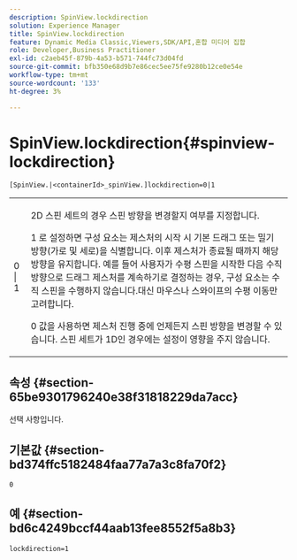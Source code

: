 ```yaml
---
description: SpinView.lockdirection
solution: Experience Manager
title: SpinView.lockdirection
feature: Dynamic Media Classic,Viewers,SDK/API,혼합 미디어 집합
role: Developer,Business Practitioner
exl-id: c2aeb45f-879b-4a53-b571-744fc73d04fd
source-git-commit: bfb350e68d9b7e86cec5ee75fe9280b12ce0e54e
workflow-type: tm+mt
source-wordcount: '133'
ht-degree: 3%

---
```


# SpinView.lockdirection{#spinview-lockdirection}

`[SpinView.|<containerId>_spinView.]lockdirection=0|1`

<table id="table_18D47E7C6A2D4D68B94225CB621D5F7C"> 
 <tbody> 
  <tr> 
   <td colname="col1"> <p> <span class="codeph"> 0 | 1 </span> </p> </td> 
   <td colname="col2"> <p> 2D 스핀 세트의 경우 스핀 방향을 변경할지 여부를 지정합니다. </p> <p><span class="codeph"> 1 </span>로 설정하면 구성 요소는 제스처의 시작 시 기본 드래그 또는 밀기 방향(가로 및 세로)을 식별합니다. 이후 제스처가 종료될 때까지 해당 방향을 유지합니다. 예를 들어 사용자가 수평 스핀을 시작한 다음 수직 방향으로 드래그 제스처를 계속하기로 결정하는 경우, 구성 요소는 수직 스핀을 수행하지 않습니다.대신 마우스나 스와이프의 수평 이동만 고려합니다. </p> <p><span class="codeph"> 0 </span> 값을 사용하면 제스처 진행 중에 언제든지 스핀 방향을 변경할 수 있습니다. 스핀 세트가 1D인 경우에는 설정이 영향을 주지 않습니다. </p> </td> 
  </tr> 
 </tbody> 
</table>

## 속성 {#section-65be9301796240e38f31818229da7acc}

선택 사항입니다.

## 기본값 {#section-bd374ffc5182484faa77a7a3c8fa70f2}

`0`

## 예 {#section-bd6c4249bccf44aab13fee8552f5a8b3}

`lockdirection=1`
